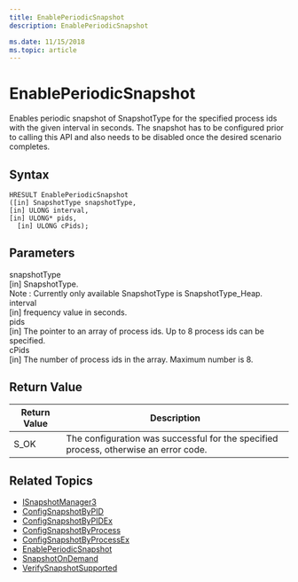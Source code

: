 ```yaml
---
title: EnablePeriodicSnapshot 
description: EnablePeriodicSnapshot

ms.date: 11/15/2018
ms.topic: article
---
```


# EnablePeriodicSnapshot

Enables periodic snapshot of SnapshotType for the specified process ids with the given interval in seconds. The snapshot has to be configured prior to calling this API and also needs to be disabled once the desired scenario completes.

## Syntax

```
HRESULT EnablePeriodicSnapshot
([in] SnapshotType snapshotType,
[in] ULONG interval,
[in] ULONG* pids,
  [in] ULONG cPids);
```

## Parameters

snapshotType <br/>
[in] SnapshotType. <br/>
Note : Currently only available SnapshotType is SnapshotType_Heap.
interval<br/>
[in] frequency value in seconds.<br/>
pids<br/>
[in] The pointer to an array of process ids. Up to 8 process ids can be specified. <br/>
cPids<br/>
[in] The number of process ids in the array. Maximum number is 8.<br/>

## Return Value

|Return Value | Description|
|-------------|------------|
|S_OK	| The configuration was successful for the specified process, otherwise an error code. |

## Related Topics

* [ISnapshotManager3](isnapshotmanager3.md)
* [ConfigSnapshotByPID](configsnapshotbypid.md)
* [ConfigSnapshotByPIDEx](configsnapshotbypidex.md)
* [ConfigSnapshotByProcess](configsnapshotbyprocess.md)
* [ConfigSnapshotByProcessEx](configsnapshotbyprocessex.md)
* [EnablePeriodicSnapshot](enableperiodicsnapshot.md)
* [SnapshotOnDemand](snapshotondemand.md)
* [VerifySnapshotSupported](verifysnapshotsupported.md)

